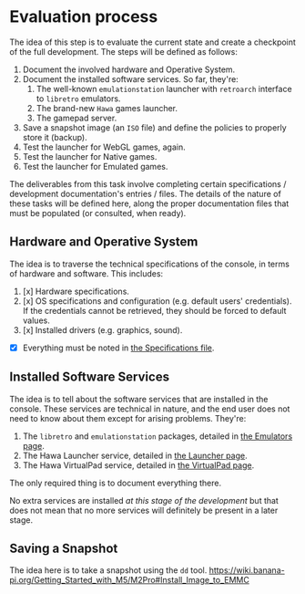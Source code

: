 # Evaluation process
The idea of this step is to evaluate the current state and create a checkpoint of the full development. The steps will be defined as follows:

1. Document the involved hardware and Operative System.
2. Document the installed software services. So far, they're:
	1. The well-known `emulationstation` launcher with `retroarch` interface to `libretro` emulators.
	2. The brand-new `Hawa` games launcher.
	3. The gamepad server.
3. Save a snapshot image (an `ISO` file) and define the policies to properly store it (backup).
4. Test the launcher for WebGL games, again.
5. Test the launcher for Native games.
6. Test the launcher for Emulated games.

The deliverables from this task involve completing certain specifications / development documentation's entries / files. The details of the nature of these tasks will be defined here, along the proper documentation files that must be populated (or consulted, when ready).
## Hardware and Operative System
The idea is to traverse the technical specifications of the console, in terms of hardware and software. This includes:

1. [x] Hardware specifications.
2. [x] OS specifications and configuration (e.g. default users' credentials). If the credentials cannot be retrieved, they should be forced to default values.
3. [x] Installed drivers (e.g. graphics, sound).

- [x] Everything must be noted in [the Specifications file](HardwareSpecs.md).
## Installed Software Services
The idea is to tell about the software services that are installed in the console. These services are technical in nature, and the end user does not need to know about them except for arising problems. They're:

1. The `libretro` and `emulationstation` packages, detailed in [the Emulators page](Emulators.md).
2. The Hawa Launcher service, detailed in [the Launcher page](Launcher.md).
3. The Hawa VirtualPad service, detailed in [the VirtualPad page](VirtualPad.md).

The only required thing is to document everything there.

No extra services are installed _at this stage of the development_ but that does not mean that no more services will definitely be present in a later stage.
## Saving a Snapshot
The idea here is to take a snapshot using the `dd` tool. https://wiki.banana-pi.org/Getting_Started_with_M5/M2Pro#Install_Image_to_EMMC